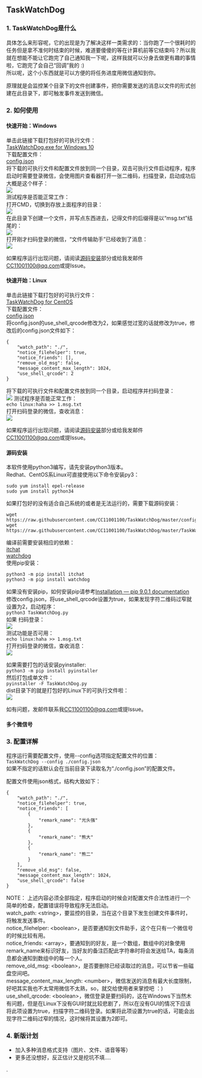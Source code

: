 ## TaskWatchDog

### 1. TaskWatchDog是什么
具体怎么来形容呢，它的出现是为了解决这样一类需求的：当你跑了一个很耗时的任务但是拿不准何时结束的时候，难道要傻傻的等在计算机前等它结束吗？所以我就在想能不能让它跑完了自己通知我一下呢，这样我就可以分身去做更有趣的事情啦，它跑完了会自己“回调”我的 :)  
所以呢，这个小东西就是可以方便的将任务进度用微信通知到你。  

原理就是会监控某个目录下的文件创建事件，把你需要发送的消息以文件的形式创建在此目录下，即可触发事件发送到微信。  

### 2. 如何使用
#### 快速开始：Windows
单击此链接下载打包好的可执行文件：  
[TaskWatchDog.exe for Windows 10](http://www.foo.com)  
下载配置文件：  
[config.json](https://github.com/CC11001100/TaskWatchDog/blob/master/config.json)  
将下载的可执行文件和配置文件放到同一个目录，双击可执行文件启动程序，程序启动时需要登录微信，会使用图片查看器打开一张二维码，扫描登录，启动成功后大概是这个样子：  
![](./img_for_readme/Windows登录成功截图.png)  
测试程序是否能正常工作：  
打开CMD，切换到存放上面程序的目录：  
![](./img_for_readme/Windows检测_001.png)  
在此目录下创建一个文件，并写点东西进去，记得文件的后缀得是以“msg.txt”结尾的：  
![](./img_for_readme/Windows检测_002.png)  
打开刚才扫码登录的微信，“文件传输助手”已经收到了消息：  
![](./img_for_readme/Windows_消息发送成功.png)  

如果程序运行出现问题，请阅读[源码安装](#源码安装)部分或给我发邮件[CC11001100@qq.com](mailto:CC11001100@qq.com)或提Issue。

#### 快速开始：Linux
单击此链接下载打包好的可执行文件：  
[TaskWatchDog for CentOS](http://www.foo.com)  
下载配置文件：  
[config.json](https://github.com/CC11001100/TaskWatchDog/blob/master/config.json)  
将config.json的use_shell_qrcode修改为2，如果感觉过宽的话就修改为true，修改后的config.json文件如下：  
```
{
	"watch_path": "./",
	"notice_filehelper": true,
	"notice_friends": [],
	"remove_old_msg": false,
	"message_content_max_length": 1024,
	"use_shell_qrcode": 2
}
```
将下载的可执行文件和配置文件放到同一个目录，启动程序并扫码登录：  
![](./img_for_readme/Linux_扫码登录.png)
测试程序是否能正常工作：  
`echo linux:haha >> 1.msg.txt`  
打开扫码登录的微信，查收消息：  
![](./img_for_readme/Linux_接收到消息.png)  

如果程序运行出现问题，请阅读[源码安装](#源码安装)部分或给我发邮件[CC11001100@qq.com](mailto:CC11001100@qq.com)或提Issue。

#### 源码安装
本软件使用python3编写，请先安装python3版本。  
Redhat、CentOS系Linux可直接使用以下命令安装py3：  
```
sudo yum install epel-release
sudo yum install python34
```
如果打包好的没有适合自己系统的或者是无法运行的，需要下载源码安装：  
```
wget https://raw.githubusercontent.com/CC11001100/TaskWatchDog/master/config.json    
wget https://raw.githubusercontent.com/CC11001100/TaskWatchDog/master/TaskWatchDog.py  
```
编译前需要安装相应的依赖：  
[itchat](https://pypi.python.org/pypi/itchat/1.1.13)  
[watchdog](https://pypi.python.org/pypi/watchdog/0.8.3)  
使用pip安装：  
```
python3 -m pip install itchat  
python3 -m pip install watchdog  
```
如果没有安装pip，如何安装pip请参考[Installation — pip 9.0.1 documentation](https://pip.pypa.io/en/stable/installing/)  
修改config.json，将use_shell_qrcode设置为true，如果发现字符二维码过窄就设置为2，启动程序：   
`python3 TaskWatchDog.py`  
如果
扫码登录：  
![](./img_for_readme/Linux_扫码登录.png)  
测试功能是否可用：   
`echo linux:haha >> 1.msg.txt`  
打开扫码登录的微信，查收消息：  
![](./img_for_readme/Linux_接收到消息.png)  

如果需要打包的话安装pyinstaller:  
`python3 -m pip install pyinstaller`  
然后打包成单文件：  
`pyinstaller -F TaskWatchDog.py`  
dist目录下的就是打包好的Linux下的可执行文件啦：  
![](./img_for_readme/Linux_打包好的dist.png)    

如有问题，发邮件联系我[CC11001100@qq.com](mailto:CC11001100@qq.com)或提Issue。



#### 多个微信号




### 3. 配置详解
程序运行需要配置文件，使用--config选项指定配置文件的位置：  
`TaskWatchDog --config ./config.json`  
如果不指定的话默认会在当前目录下读取名为“./config.json”的配置文件。

配置文件使用json格式，结构大致如下：
```
{
	"watch_path": "./",
	"notice_filehelper": true,
	"notice_friends": [
		{
			"remark_name": "光头强"
		},
		{
			"remark_name": "熊大"
		},
		{
			"remark_name": "熊二"
		}
	],
	"remove_old_msg": false,
	"message_content_max_length": 1024,
	"use_shell_qrcode": false
}
```
NOTE： 上述内容必须全部指定，程序启动的时候会对配置文件合法性进行一个简单的检查，配置错误将导致程序无法启动。  
watch_path: &lt;string&gt;，要监控的目录，当在这个目录下发生创建文件事件时，将触发发送事件。  
notice_filehelper: &lt;boolean&gt;，是否要通知到文件助手，这个在只有一个微信号的时候比较有用。  
notice_friends: &lt;array&gt;，要通知到的好友，是一个数组，数组中的对象使用remark_name来标识好友，当好友的备注匹配此字符串时将会发送给TA，每条消息都会通知到数组中的每一个人。  
remove_old_msg: &lt;boolean&gt;，是否要删除已经读取过的消息，可以节省一些磁盘空间吧。  
message_content_max_length: &lt;number&gt;，微信发送的消息有最大长度限制，好吧其实我也不太常用微信不太熟，so，就交给使用者来掌控吧 ：)  
use_shell_qrcode: &lt;boolean&gt;，微信登录是要扫码的，这在Windows下当然木有问题，但是在Linux下没有GUI时就比较悲剧了，所以在没有GUI的情况下应该将此项设置为true，扫描字符二维码登录。如果将此项设置为true的话，可能会出现字符二维码过窄的情况，这时候将其设置为2即可。  


### 4. 新版计划
- 加入多种消息格式支持（图片、文件、语音等等）  
- 更多还没想好，反正估计又是挖坑不填....  

























.
